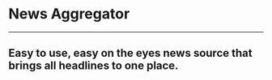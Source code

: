 # News Aggregator
---
Easy to use, easy on the eyes news source that brings all headlines to one place.
---
